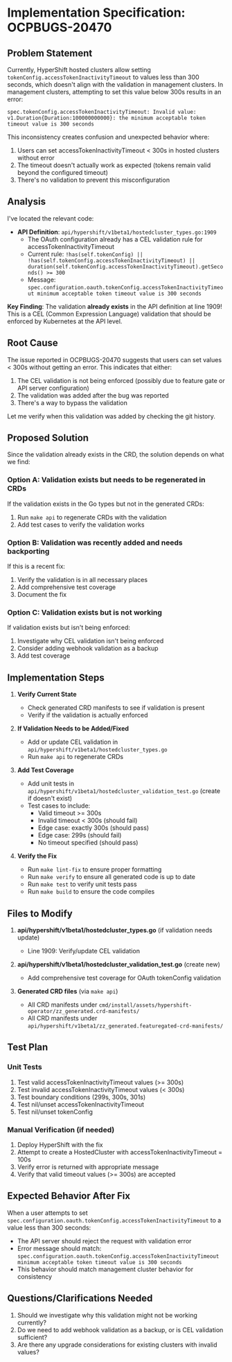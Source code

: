 # Implementation Specification: OCPBUGS-20470

## Problem Statement

Currently, HyperShift hosted clusters allow setting `tokenConfig.accessTokenInactivityTimeout` to values less than 300 seconds, which doesn't align with the validation in management clusters. In management clusters, attempting to set this value below 300s results in an error:

```
spec.tokenConfig.accessTokenInactivityTimeout: Invalid value: v1.Duration{Duration:100000000000}: the minimum acceptable token timeout value is 300 seconds
```

This inconsistency creates confusion and unexpected behavior where:
1. Users can set accessTokenInactivityTimeout < 300s in hosted clusters without error
2. The timeout doesn't actually work as expected (tokens remain valid beyond the configured timeout)
3. There's no validation to prevent this misconfiguration

## Analysis

I've located the relevant code:
- **API Definition**: `api/hypershift/v1beta1/hostedcluster_types.go:1909`
  - The OAuth configuration already has a CEL validation rule for accessTokenInactivityTimeout
  - Current rule: `!has(self.tokenConfig) || !has(self.tokenConfig.accessTokenInactivityTimeout) || duration(self.tokenConfig.accessTokenInactivityTimeout).getSeconds() >= 300`
  - Message: `spec.configuration.oauth.tokenConfig.accessTokenInactivityTimeout minimum acceptable token timeout value is 300 seconds`

**Key Finding**: The validation **already exists** in the API definition at line 1909! This is a CEL (Common Expression Language) validation that should be enforced by Kubernetes at the API level.

## Root Cause

The issue reported in OCPBUGS-20470 suggests that users can set values < 300s without getting an error. This indicates that either:

1. The CEL validation is not being enforced (possibly due to feature gate or API server configuration)
2. The validation was added after the bug was reported
3. There's a way to bypass the validation

Let me verify when this validation was added by checking the git history.

## Proposed Solution

Since the validation already exists in the CRD, the solution depends on what we find:

### Option A: Validation exists but needs to be regenerated in CRDs
If the validation exists in the Go types but not in the generated CRDs:
1. Run `make api` to regenerate CRDs with the validation
2. Add test cases to verify the validation works

### Option B: Validation was recently added and needs backporting
If this is a recent fix:
1. Verify the validation is in all necessary places
2. Add comprehensive test coverage
3. Document the fix

### Option C: Validation exists but is not working
If validation exists but isn't being enforced:
1. Investigate why CEL validation isn't being enforced
2. Consider adding webhook validation as a backup
3. Add test coverage

## Implementation Steps

1. **Verify Current State**
   - Check generated CRD manifests to see if validation is present
   - Verify if the validation is actually enforced

2. **If Validation Needs to be Added/Fixed**
   - Add or update CEL validation in `api/hypershift/v1beta1/hostedcluster_types.go`
   - Run `make api` to regenerate CRDs

3. **Add Test Coverage**
   - Add unit tests in `api/hypershift/v1beta1/hostedcluster_validation_test.go` (create if doesn't exist)
   - Test cases to include:
     - Valid timeout >= 300s
     - Invalid timeout < 300s (should fail)
     - Edge case: exactly 300s (should pass)
     - Edge case: 299s (should fail)
     - No timeout specified (should pass)

4. **Verify the Fix**
   - Run `make lint-fix` to ensure proper formatting
   - Run `make verify` to ensure all generated code is up to date
   - Run `make test` to verify unit tests pass
   - Run `make build` to ensure the code compiles

## Files to Modify

1. **api/hypershift/v1beta1/hostedcluster_types.go** (if validation needs update)
   - Line 1909: Verify/update CEL validation

2. **api/hypershift/v1beta1/hostedcluster_validation_test.go** (create new)
   - Add comprehensive test coverage for OAuth tokenConfig validation

3. **Generated CRD files** (via `make api`)
   - All CRD manifests under `cmd/install/assets/hypershift-operator/zz_generated.crd-manifests/`
   - All CRD manifests under `api/hypershift/v1beta1/zz_generated.featuregated-crd-manifests/`

## Test Plan

### Unit Tests
1. Test valid accessTokenInactivityTimeout values (>= 300s)
2. Test invalid accessTokenInactivityTimeout values (< 300s)
3. Test boundary conditions (299s, 300s, 301s)
4. Test nil/unset accessTokenInactivityTimeout
5. Test nil/unset tokenConfig

### Manual Verification (if needed)
1. Deploy HyperShift with the fix
2. Attempt to create a HostedCluster with accessTokenInactivityTimeout = 100s
3. Verify error is returned with appropriate message
4. Verify that valid timeout values (>= 300s) are accepted

## Expected Behavior After Fix

When a user attempts to set `spec.configuration.oauth.tokenConfig.accessTokenInactivityTimeout` to a value less than 300 seconds:
- The API server should reject the request with validation error
- Error message should match: `spec.configuration.oauth.tokenConfig.accessTokenInactivityTimeout minimum acceptable token timeout value is 300 seconds`
- This behavior should match management cluster behavior for consistency

## Questions/Clarifications Needed

1. Should we investigate why this validation might not be working currently?
2. Do we need to add webhook validation as a backup, or is CEL validation sufficient?
3. Are there any upgrade considerations for existing clusters with invalid values?
